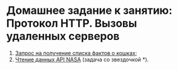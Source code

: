# Домашнее задание к занятию: Протокол HTTP. Вызовы удаленных серверов

1. [Запрос на получение списка фактов о кошках](./task1);	
2. [Чтение данных API NASA](./task2) (задача со звездочкой *).

